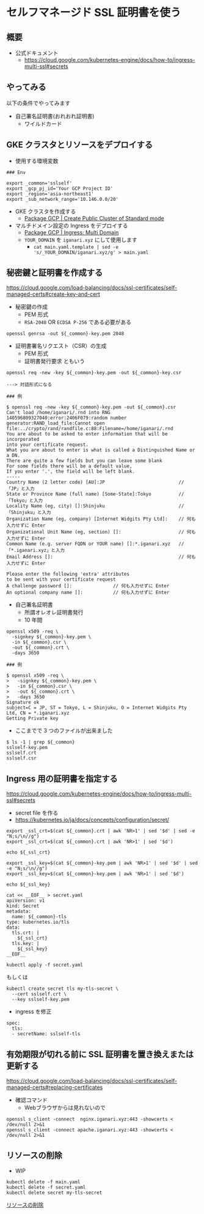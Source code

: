 # セルフマネージド SSL 証明書を使う

## 概要

+ 公式ドキュメント
  + https://cloud.google.com/kubernetes-engine/docs/how-to/ingress-multi-ssl#secrets

## やってみる

以下の条件でやってみます

+ 自己署名証明書(おれおれ証明書)
  + ワイルドカード

## GKE クラスタとリソースをデプロイする

+ 使用する環境変数

```
### Env

export _common='sslself'
export _gcp_pj_id='Your GCP Project ID'
export _region='asia-northeast1'
export _sub_network_range='10.146.0.0/20'
```

+ GKE クラスタを作成する
  + [Package GCP | Create Public Cluster of Standard mode](https://github.com/iganari/package-gcp/tree/main/kubernetes/about-cluster/standard-public-gcloud)
+ マルチドメイン設定の Ingress をデプロイする
  + [Package GCP | Ingress: Multi Domain](https://github.com/iganari/package-gcp/tree/main/kubernetes/kind-ingress/multi-domain)
  + `YOUR_DOMAIN` を `iganari.xyz` にして使用します
    + `cat main.yaml.template | sed -e 's/_YOUR_DOMAIN/iganari.xyz/g' > main.yaml`

## 秘密鍵と証明書を作成する

https://cloud.google.com/load-balancing/docs/ssl-certificates/self-managed-certs#create-key-and-cert

+ 秘密鍵の作成
  + PEM 形式
  + `RSA-2048` OR `ECDSA P-256` である必要がある

```
openssl genrsa -out ${_common}-key.pem 2048
```

+ 証明書署名リクエスト（CSR）の生成
  + PEM 形式
  + 証明書発行要求 ともいう

```
openssl req -new -key ${_common}-key.pem -out ${_common}-key.csr

---> 対話形式になる
```
```
### 例

$ openssl req -new -key ${_common}-key.pem -out ${_common}.csr
Can't load /home/iganari/.rnd into RNG
140596809327040:error:2406F079:random number generator:RAND_load_file:Cannot open file:../crypto/rand/randfile.c:88:Filename=/home/iganari/.rnd
You are about to be asked to enter information that will be incorporated
into your certificate request.
What you are about to enter is what is called a Distinguished Name or a DN.
There are quite a few fields but you can leave some blank
For some fields there will be a default value,
If you enter '.', the field will be left blank.
-----
Country Name (2 letter code) [AU]:JP                           // 「JP」と入力
State or Province Name (full name) [Some-State]:Tokyo          // 「Tokyo」と入力
Locality Name (eg, city) []:Shinjuku                           // 「Shinjuku」と入力
Organization Name (eg, company) [Internet Widgits Pty Ltd]:    // 何も入力せずに Enter
Organizational Unit Name (eg, section) []:                     // 何も入力せずに Enter
Common Name (e.g. server FQDN or YOUR name) []:*.iganari.xyz   // 「*.iganari.xyz」と入力
Email Address []:                                              // 何も入力せずに Enter

Please enter the following 'extra' attributes
to be sent with your certificate request
A challenge password []:               // 何も入力せずに Enter
An optional company name []:           // 何も入力せずに Enter
```

+ 自己署名証明書
  + 所謂オレオレ証明書発行
  + 10 年間

```
openssl x509 -req \
  -signkey ${_common}-key.pem \
  -in ${_common}.csr \
  -out ${_common}.crt \
  -days 3650
```
```
### 例

$ openssl x509 -req \
>   -signkey ${_common}-key.pem \
>   -in ${_common}.csr \
>   -out ${_common}.crt \
>   -days 3650
Signature ok
subject=C = JP, ST = Tokyo, L = Shinjuku, O = Internet Widgits Pty Ltd, CN = *.iganari.xyz
Getting Private key
```

+ ここまでで 3 つのファイルが出来ました

```
$ ls -1 | grep ${_common}
sslself-key.pem
sslself.crt
sslself.csr
```

## Ingress 用の証明書を指定する

https://cloud.google.com/kubernetes-engine/docs/how-to/ingress-multi-ssl#secrets

+ secret file を作る
+ https://kubernetes.io/ja/docs/concepts/configuration/secret/




```
export _ssl_crt=$(cat ${_common}.crt | awk 'NR>1' | sed '$d' | sed -e "N;s/\n//g")
export _ssl_crt=$(cat ${_common}.crt | awk 'NR>1' | sed '$d')

echo ${_ssl_crt}
```
```
export _ssl_key=$(cat ${_common}-key.pem | awk 'NR>1' | sed '$d' | sed -e "N;s/\n//g")
export _ssl_key=$(cat ${_common}-key.pem | awk 'NR>1' | sed '$d')

echo ${_ssl_key}
```

```
cat << __EOF__ > secret.yaml
apiVersion: v1
kind: Secret
metadata:
  name: ${_common}-tls
type: kubernetes.io/tls
data:
  tls.crt: |
    ${_ssl_crt}
  tls.key: |
    ${_ssl_key}
__EOF__

```
```
kubectl apply -f secret.yaml
```



もしくは

```
kubectl create secret tls my-tls-secret \
  --cert sslself.crt \
  --key sslself-key.pem
```


+ ingress を修正


```
spec:
  tls:
  - secretName: sslself-tls
```

## 有効期限が切れる前に SSL 証明書を置き換えまたは更新する

https://cloud.google.com/load-balancing/docs/ssl-certificates/self-managed-certs#replacing-certificates


+ 確認コマンド
  + Webブラウザからは見れないので

```
openssl s_client -connect  nginx.iganari.xyz:443 -showcerts < /dev/null 2>&1
openssl s_client -connect apache.iganari.xyz:443 -showcerts < /dev/null 2>&1
```

## リソースの削除

+ WIP

```
kubectl delete -f main.yaml
kubectl delete -f secret.yaml
kubectl delete secret my-tls-secret
```

[リソースの削除](https://github.com/iganari/package-gcp/tree/main/kubernetes/about-cluster/standard-public-gcloud#リソースの削除)
